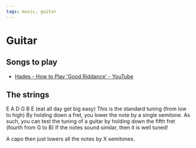 ```yaml
---
tags: music, guitar
---
```


# Guitar

## Songs to play

- [Hades - How to Play 'Good Riddance' - YouTube](https://www.youtube.com/watch?v=dnq8dZYH_tg&list=PL5E18Yj9GfSSOph0pu3qy6aicBh_oo-u-&index=34)

## The strings

E A D G B E (eat all day get big easy)
This is the standard tuning (from low to high)
By holding down a fret, you lower the note by a single semitone.
As such, you can test the tuning of a guitar by holding down the fifth fret (fourth from G to B)
If the notes sound similar, then it is well tuned!

A capo then just lowers all the notes by X semitones.